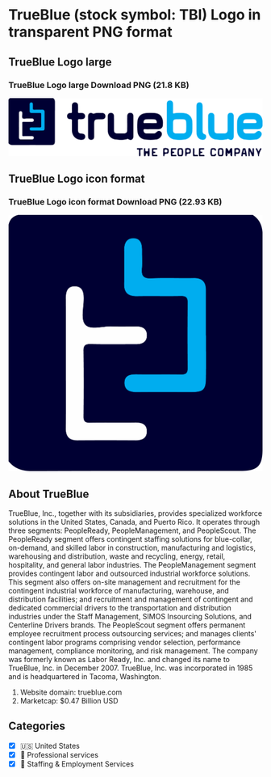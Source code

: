 # TrueBlue (stock symbol: TBI) Logo in transparent PNG format

## TrueBlue Logo large

### TrueBlue Logo large Download PNG (21.8 KB)

![TrueBlue Logo large Download PNG (21.8 KB)](/img/orig/TBI_BIG-de482b61.png)

## TrueBlue Logo icon format

### TrueBlue Logo icon format Download PNG (22.93 KB)

![TrueBlue Logo icon format Download PNG (22.93 KB)](/img/orig/TBI-0213d7fc.png)

## About TrueBlue

TrueBlue, Inc., together with its subsidiaries, provides specialized workforce solutions in the United States, Canada, and Puerto Rico. It operates through three segments: PeopleReady, PeopleManagement, and PeopleScout. The PeopleReady segment offers contingent staffing solutions for blue-collar, on-demand, and skilled labor in construction, manufacturing and logistics, warehousing and distribution, waste and recycling, energy, retail, hospitality, and general labor industries. The PeopleManagement segment provides contingent labor and outsourced industrial workforce solutions. This segment also offers on-site management and recruitment for the contingent industrial workforce of manufacturing, warehouse, and distribution facilities; and recruitment and management of contingent and dedicated commercial drivers to the transportation and distribution industries under the Staff Management, SIMOS Insourcing Solutions, and Centerline Drivers brands. The PeopleScout segment offers permanent employee recruitment process outsourcing services; and manages clients' contingent labor programs comprising vendor selection, performance management, compliance monitoring, and risk management. The company was formerly known as Labor Ready, Inc. and changed its name to TrueBlue, Inc. in December 2007. TrueBlue, Inc. was incorporated in 1985 and is headquartered in Tacoma, Washington.

1. Website domain: trueblue.com
2. Marketcap: $0.47 Billion USD


## Categories
- [x] 🇺🇸 United States
- [x] 💼 Professional services
- [x] 💼 Staffing & Employment Services
